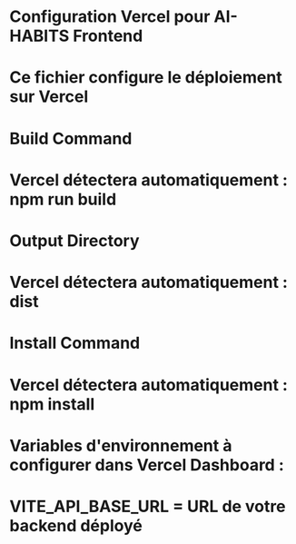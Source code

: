 # Configuration Vercel pour AI-HABITS Frontend

# Ce fichier configure le déploiement sur Vercel

# Build Command

# Vercel détectera automatiquement : npm run build

# Output Directory

# Vercel détectera automatiquement : dist

# Install Command

# Vercel détectera automatiquement : npm install

# Variables d'environnement à configurer dans Vercel Dashboard :

# VITE_API_BASE_URL = URL de votre backend déployé

